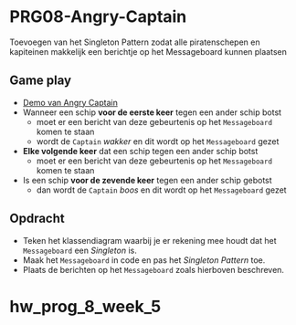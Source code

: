 # PRG08-Angry-Captain

Toevoegen van het Singleton Pattern zodat alle piratenschepen en kapiteinen makkelijk een berichtje op het Messageboard kunnen plaatsen

## Game play

- [Demo van Angry Captain](https://hr-cmgt.github.io/PRG08-Angry-Captain-completed/)
- Wanneer een schip **voor de eerste keer** tegen een ander schip botst
    - moet er een bericht van deze gebeurtenis op het `Messageboard` komen te staan
    - wordt de `Captain` *wakker* en dit wordt op het `Messageboard` gezet
- **Elke volgende keer** dat een schip tegen een ander schip botst
    - moet er een bericht van deze gebeurtenis op het `Messageboard` komen te staan
- Is een schip **voor de zevende keer** tegen een ander schip gebotst
    - dan wordt de `Captain` *boos* en dit wordt op het `Messageboard` gezet

## Opdracht
- Teken het klassendiagram waarbij je er rekening mee houdt dat het `Messageboard` een *Singleton* is.
- Maak het `Messageboard` in code en pas het *Singleton Pattern* toe.
- Plaats de berichten op het `Messageboard` zoals hierboven beschreven.
# hw_prog_8_week_5
